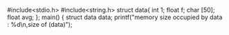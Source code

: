 #include<stdio.h>
#include<string.h>
struct data{
int 1;
float f;
char [50];
float avg;
};
main()
{
struct data data;
printf("memory size occupied by data : %d\n,size of (data)");

